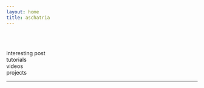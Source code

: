 ```yaml
---
layout: home
title: aschatria
---
```



<br/>
<div class="taggbox-container" style="width:100%;height:auto;overflow: auto;-webkit-overflow-scrolling:touch;"><script async src="//taggbox.com/socialwalls/ose/script/embed.min.js" type="text/javascript"></script><div class="taggbox-socialwall" data-wall-id="aschatria">  </div></div>
<br/>

interesting post<br/>
tutorials <br/>
videos<br/>
projects<br/>

<hr/>
